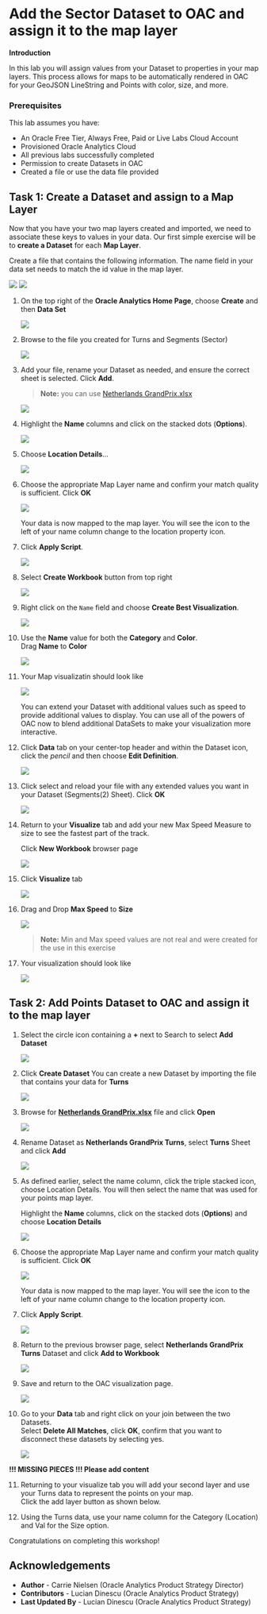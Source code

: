 # Add the Sector Dataset to OAC and assign it to the map layer

**Introduction**

In this lab you will assign values from your Dataset to properties in your map layers. This process allows for maps to be automatically
rendered in OAC for your GeoJSON LineString and Points with color, size, and more.

###  Prerequisites

This lab assumes you have:

- An Oracle Free Tier, Always Free, Paid or Live Labs Cloud Account
- Provisioned Oracle Analytics Cloud
- All previous labs successfully completed
- Permission to create Datasets in OAC
- Created a file or use the data file provided

## Task 1: Create a Dataset and assign to a Map Layer

Now that you have your two map layers created and imported, we need to associate these keys to values in your data. Our first simple exercise will be to **create a Dataset** for each **Map Layer**.

Create a file that contains the following information. The name field in your data set needs to match the id value in the map layer.

![](images/turns.png " ") 
![](images/segments.png " ")


1. On the top right of the **Oracle Analytics Home Page**, choose **Create** and then **Data Set**

    ![](images/create-dataset.png " ")

2. Browse to the file you created for Turns and Segments (Sector)  

    ![](images/dataset-browse.png " ")

3. Add your file, rename your Dataset as needed, and ensure the correct sheet is selected. Click **Add**.  
    > **Note:** you can use [Netherlands GrandPrix.xlsx](https://objectstorage.us-ashburn-1.oraclecloud.com/p/wzqlSdk7t5tkX-fLWuYt7wlgJ7o7oGjZvDZNsNaEqZJWcz9coErP_GG8bl3X13F_/n/idbwmyplhk4t/b/RedBullRacing-HondaWin/o/Netherlands%20GrandPrix.xlsx)

    ![](images/dataset-segments.png " ")

4. Highlight the **Name** columns and click on the stacked dots (**Options**).  

    ![](images/dataset-name-options.png " ")

5.  Choose **Location Details**…  

    ![](images/dataset-name-location.png " ")

6.  Choose the appropriate Map Layer name and confirm your match quality is sufficient. Click **OK**  

    ![](images/dataset-name-location2.png " ")

    Your data is now mapped to the map layer. You will see the icon to the left of your name column change to the location property icon.

7. Click **Apply Script**.  

    ![](images/apply-script.png " ")

8. Select **Create Workbook** button from top right  

    ![](images/create-workbook.png " ")

9. Right click on the `Name` field and choose **Create Best Visualization**.  

    ![](images/create-bestviz.png " ")  

10. Use the **Name** value for both the **Category** and **Color**.  
Drag **Name** to **Color**
    
    ![](images/name-to-color.png " ")  

11. Your Map visualizatin should look like
    
    ![](images/map-viz.png " ")  

    You can extend your Dataset with additional values such as speed to provide additional values to display. You can use all of the powers of OAC now to blend additional DataSets to make your visualization more interactive.

12. Click **Data** tab on your center-top header and within the Dataset icon, click the  _pencil_ and then choose **Edit Definition**.  

    ![](images/data-edit-definition.png " ")

13. Click select and reload your file with any extended values you want in your Dataset (Segments(2) Sheet). Click **OK**  

    ![](images/segments-two.png " ")

14. Return to your **Visualize** tab and add your new Max Speed Measure to size to see the fastest part of the track.  

    Click **New Workbook** browser page 

    ![](images/return-to-workbook.png " ")

15. Click **Visualize** tab  

    ![](images/new-workbook-viz.png " ")

16. Drag and Drop **Max Speed** to **Size**  

    ![](images/max-speed-to-size.png " ")

    > **Note:** Min and Max speed values are not real and were created for the use in this exercise 

17. Your visualization should look like  

    ![](images/map-max-speed-to-size.png " ")  


## Task 2: Add Points Dataset to OAC and assign it to the map layer

1. Select the circle icon containing a **+** next to Search to select **Add Dataset**  

    ![](images/add-dataset.png " ")

2. Click **Create Dataset** You can create a new Dataset by importing the file that contains your data for **Turns**

    ![](images/add-dataset-create.png " ")

3. Browse for **[Netherlands GrandPrix.xlsx](https://objectstorage.us-ashburn-1.oraclecloud.com/p/wzqlSdk7t5tkX-fLWuYt7wlgJ7o7oGjZvDZNsNaEqZJWcz9coErP_GG8bl3X13F_/n/idbwmyplhk4t/b/RedBullRacing-HondaWin/o/Netherlands%20GrandPrix.xlsx)** file and click **Open**

    ![](images/add-dataset-create-turns.png " ")

4. Rename Dataset as **Netherlands GrandPrix Turns**, select **Turns** Sheet and click **Add**

    ![](images/add-dataset-turns.png " ")

5. As defined earlier, select the name column, click the triple stacked icon, choose Location Details. You will then select the name that    was used for your points map layer.  

    Highlight the **Name** columns, click on the stacked dots (**Options**) and choose **Location Details**

    ![](images/dataset-name-options-turns.png " ")
6. Choose the appropriate Map Layer name and confirm your match quality is sufficient. Click **OK**  

    ![](images/dataset-name-location-sector.png " ")

    Your data is now mapped to the map layer. You will see the icon to the left of your name column change to the location property icon.

7. Click **Apply Script**.  

    ![](images/apply-script-sector.png " ")


8. Return to the previous browser page, select  **Netherlands GrandPrix Turns** Dataset and click **Add to Workbook** 

    ![](images/add-to-workbook.png " ")

9. Save and return to the OAC visualization page. 

    ![](images/new-workbook-viz2.png " ")

10. Go to your **Data** tab and right click on your join between the two Datasets.  
Select **Delete All Matches**, click **OK**, confirm that you want to disconnect these datasets by selecting yes.

    ![](images/delete-all-matches.png " ")

**!!! MISSING PIECES !!! Please add content**

11. Returning to your visualize tab you will add your second layer and use your Turns data to represent the points on your map.  
Click the add layer button as shown below.


12. Using the Turns data, use your name column for the Category (Location) and Val for the Size option.


Congratulations on completing this workshop!

## **Acknowledgements**

- **Author** - Carrie Nielsen (Oracle Analytics Product Strategy Director)
- **Contributors** - Lucian Dinescu (Oracle Analytics Product Strategy)
- **Last Updated By** - Lucian Dinescu (Oracle Analytics Product Strategy)
